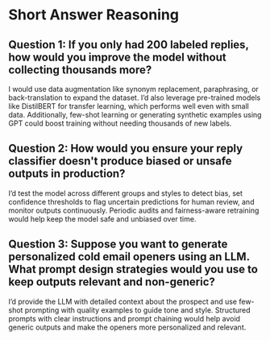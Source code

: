 # Short Answer Reasoning

## Question 1: If you only had 200 labeled replies, how would you improve the model without collecting thousands more?

I would use data augmentation like synonym replacement, paraphrasing, or back-translation to expand the dataset. I’d also leverage pre-trained models like DistilBERT for transfer learning, which performs well even with small data. Additionally, few-shot learning or generating synthetic examples using GPT could boost training without needing thousands of new labels.

## Question 2: How would you ensure your reply classifier doesn't produce biased or unsafe outputs in production?

I’d test the model across different groups and styles to detect bias, set confidence thresholds to flag uncertain predictions for human review, and monitor outputs continuously. Periodic audits and fairness-aware retraining would help keep the model safe and unbiased over time.

## Question 3: Suppose you want to generate personalized cold email openers using an LLM. What prompt design strategies would you use to keep outputs relevant and non-generic?

I’d provide the LLM with detailed context about the prospect and use few-shot prompting with quality examples to guide tone and style. Structured prompts with clear instructions and prompt chaining would help avoid generic outputs and make the openers more personalized and relevant.

